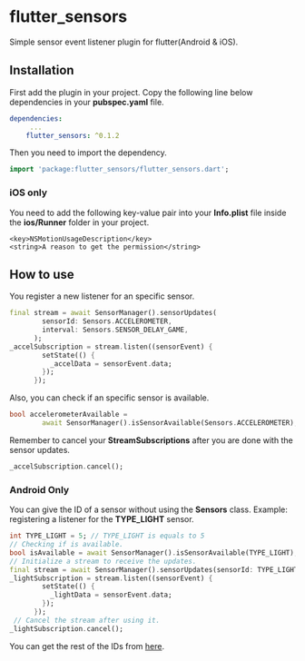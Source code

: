# flutter_sensors

Simple sensor event listener plugin for flutter(Android & iOS).

## Installation

First add the plugin in your project. 
Copy the following line below dependencies in your **pubspec.yaml** file.

```yaml
dependencies:
     ...
    flutter_sensors: ^0.1.2
```

Then you need to import the dependency.

```dart
import 'package:flutter_sensors/flutter_sensors.dart';
```

### iOS only

You need to add the following key-value pair into your **Info.plist** file inside the **ios/Runner** folder in your project.

```plist
<key>NSMotionUsageDescription</key>
<string>A reason to get the permission</string>
```

## How to use

You register a new listener for an specific sensor.

```dart
final stream = await SensorManager().sensorUpdates(
        sensorId: Sensors.ACCELEROMETER,
        interval: Sensors.SENSOR_DELAY_GAME,
      );
_accelSubscription = stream.listen((sensorEvent) {
        setState(() {
          _accelData = sensorEvent.data;
        });
      });
```

Also, you can check if an specific sensor is available.

```dart
bool accelerometerAvailable =
        await SensorManager().isSensorAvailable(Sensors.ACCELEROMETER);
```

Remember to cancel your **StreamSubscriptions** after you are done with the sensor updates.

```dart
_accelSubscription.cancel();
```

### Android Only

You can give the ID of a sensor without using the **Sensors** class. Example: registering a listener for the **TYPE_LIGHT** sensor.

```dart
int TYPE_LIGHT = 5; // TYPE_LIGHT is equals to 5
// Checking if is available.
bool isAvailable = await SensorManager().isSensorAvailable(TYPE_LIGHT);
// Initialize a stream to receive the updates.
final stream = await SensorManager().sensorUpdates(sensorId: TYPE_LIGHT);
_lightSubscription = stream.listen((sensorEvent) {
        setState(() {
          _lightData = sensorEvent.data;
        });
      });
 // Cancel the stream after using it.
_lightSubscription.cancel();
```

You can get the rest of the IDs from [here](https://developer.android.com/reference/android/hardware/Sensor).